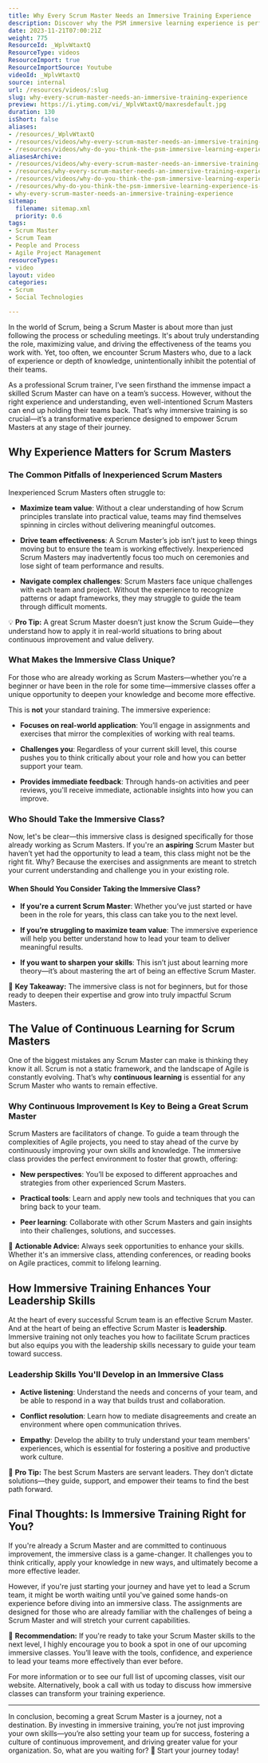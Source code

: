 ```yaml
---
title: Why Every Scrum Master Needs an Immersive Training Experience
description: Discover why the PSM immersive learning experience is perfect for aspiring Scrum Masters. Elevate your skills and thrive in accountability with NKD Agility!
date: 2023-11-21T07:00:21Z
weight: 775
ResourceId: _WplvWtaxtQ
ResourceType: videos
ResourceImport: true
ResourceImportSource: Youtube
videoId: _WplvWtaxtQ
source: internal
url: /resources/videos/:slug
slug: why-every-scrum-master-needs-an-immersive-training-experience
preview: https://i.ytimg.com/vi/_WplvWtaxtQ/maxresdefault.jpg
duration: 130
isShort: false
aliases:
- /resources/_WplvWtaxtQ
- /resources/videos/why-every-scrum-master-needs-an-immersive-training-experience
- /resources/videos/why-do-you-think-the-psm-immersive-learning-experience-is-a-great-fit-for-aspiring-scrum-masters
aliasesArchive:
- /resources/videos/why-every-scrum-master-needs-an-immersive-training-experience
- /resources/why-every-scrum-master-needs-an-immersive-training-experience
- /resources/videos/why-do-you-think-the-psm-immersive-learning-experience-is-a-great-fit-for-aspiring-scrum-masters
- /resources/why-do-you-think-the-psm-immersive-learning-experience-is-a-great-fit-for-aspiring-scrum-masters
- why-every-scrum-master-needs-an-immersive-training-experience
sitemap:
  filename: sitemap.xml
  priority: 0.6
tags:
- Scrum Master
- Scrum Team
- People and Process
- Agile Project Management
resourceTypes:
- video
layout: video
categories:
- Scrum
- Social Technologies

---
```

In the world of Scrum, being a Scrum Master is about more than just following the process or scheduling meetings. It's about truly understanding the role, maximizing value, and driving the effectiveness of the teams you work with. Yet, too often, we encounter Scrum Masters who, due to a lack of experience or depth of knowledge, unintentionally inhibit the potential of their teams.

As a professional Scrum trainer, I’ve seen firsthand the immense impact a skilled Scrum Master can have on a team’s success. However, without the right experience and understanding, even well-intentioned Scrum Masters can end up holding their teams back. That’s why immersive training is so crucial—it’s a transformative experience designed to empower Scrum Masters at any stage of their journey.

## Why Experience Matters for Scrum Masters

### The Common Pitfalls of Inexperienced Scrum Masters

Inexperienced Scrum Masters often struggle to:

- **Maximize team value**: Without a clear understanding of how Scrum principles translate into practical value, teams may find themselves spinning in circles without delivering meaningful outcomes.

- **Drive team effectiveness**: A Scrum Master’s job isn’t just to keep things moving but to ensure the team is working effectively. Inexperienced Scrum Masters may inadvertently focus too much on ceremonies and lose sight of team performance and results.

- **Navigate complex challenges**: Scrum Masters face unique challenges with each team and project. Without the experience to recognize patterns or adapt frameworks, they may struggle to guide the team through difficult moments.

💡 **Pro Tip:** A great Scrum Master doesn’t just know the Scrum Guide—they understand how to apply it in real-world situations to bring about continuous improvement and value delivery.

### What Makes the Immersive Class Unique?

For those who are already working as Scrum Masters—whether you're a beginner or have been in the role for some time—immersive classes offer a unique opportunity to deepen your knowledge and become more effective.

This is **not** your standard training. The immersive experience:

- **Focuses on real-world application**: You’ll engage in assignments and exercises that mirror the complexities of working with real teams.

- **Challenges you**: Regardless of your current skill level, this course pushes you to think critically about your role and how you can better support your team.

- **Provides immediate feedback**: Through hands-on activities and peer reviews, you'll receive immediate, actionable insights into how you can improve.

### Who Should Take the Immersive Class?

Now, let's be clear—this immersive class is designed specifically for those already working as Scrum Masters. If you're an **aspiring** Scrum Master but haven’t yet had the opportunity to lead a team, this class might not be the right fit. Why? Because the exercises and assignments are meant to stretch your current understanding and challenge you in your existing role.

#### When Should You Consider Taking the Immersive Class?

- **If you're a current Scrum Master**: Whether you’ve just started or have been in the role for years, this class can take you to the next level.

- **If you’re struggling to maximize team value**: The immersive experience will help you better understand how to lead your team to deliver meaningful results.

- **If you want to sharpen your skills**: This isn’t just about learning more theory—it’s about mastering the art of being an effective Scrum Master.

🎯 **Key Takeaway:** The immersive class is not for beginners, but for those ready to deepen their expertise and grow into truly impactful Scrum Masters.

## The Value of Continuous Learning for Scrum Masters

One of the biggest mistakes any Scrum Master can make is thinking they know it all. Scrum is not a static framework, and the landscape of Agile is constantly evolving. That’s why **continuous learning** is essential for any Scrum Master who wants to remain effective.

### Why Continuous Improvement Is Key to Being a Great Scrum Master

Scrum Masters are facilitators of change. To guide a team through the complexities of Agile projects, you need to stay ahead of the curve by continuously improving your own skills and knowledge. The immersive class provides the perfect environment to foster that growth, offering:

- **New perspectives**: You’ll be exposed to different approaches and strategies from other experienced Scrum Masters.

- **Practical tools**: Learn and apply new tools and techniques that you can bring back to your team.

- **Peer learning**: Collaborate with other Scrum Masters and gain insights into their challenges, solutions, and successes.

📝 **Actionable Advice:** Always seek opportunities to enhance your skills. Whether it's an immersive class, attending conferences, or reading books on Agile practices, commit to lifelong learning.

## How Immersive Training Enhances Your Leadership Skills

At the heart of every successful Scrum team is an effective Scrum Master. And at the heart of being an effective Scrum Master is **leadership**. Immersive training not only teaches you how to facilitate Scrum practices but also equips you with the leadership skills necessary to guide your team toward success.

### Leadership Skills You'll Develop in an Immersive Class

- **Active listening**: Understand the needs and concerns of your team, and be able to respond in a way that builds trust and collaboration.

- **Conflict resolution**: Learn how to mediate disagreements and create an environment where open communication thrives.

- **Empathy**: Develop the ability to truly understand your team members' experiences, which is essential for fostering a positive and productive work culture.

🚀 **Pro Tip:** The best Scrum Masters are servant leaders. They don’t dictate solutions—they guide, support, and empower their teams to find the best path forward.

## Final Thoughts: Is Immersive Training Right for You?

If you're already a Scrum Master and are committed to continuous improvement, the immersive class is a game-changer. It challenges you to think critically, apply your knowledge in new ways, and ultimately become a more effective leader.

However, if you're just starting your journey and have yet to lead a Scrum team, it might be worth waiting until you've gained some hands-on experience before diving into an immersive class. The assignments are designed for those who are already familiar with the challenges of being a Scrum Master and will stretch your current capabilities.

🌟 **Recommendation:** If you're ready to take your Scrum Master skills to the next level, I highly encourage you to book a spot in one of our upcoming immersive classes. You’ll leave with the tools, confidence, and experience to lead your teams more effectively than ever before.

For more information or to see our full list of upcoming classes, visit our website. Alternatively, book a call with us today to discuss how immersive classes can transform your training experience.

* * *

In conclusion, becoming a great Scrum Master is a journey, not a destination. By investing in immersive training, you’re not just improving your own skills—you’re also setting your team up for success, fostering a culture of continuous improvement, and driving greater value for your organization. So, what are you waiting for? 🎯 Start your journey today!
